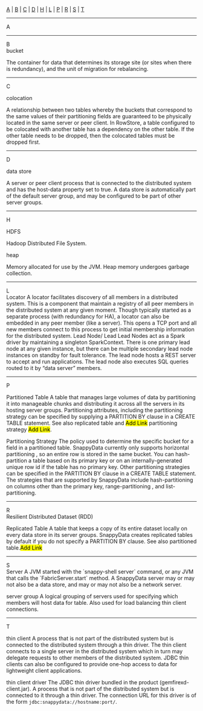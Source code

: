 [A](#a)  |  [B](#b)  |  [C](#c)  |  [D](#d)  | <!-- [E](#e)  |  [F](#f)  |  [G](#g)  | --> [H](#h)  | <!-- [I](#i)  |  [J](#j)  |  [K](#k)  |-->[L](#l)  |<!--  [M](#m)  |  [N](#n)  |  [O](#o)  | --> [P](#p)  | <!-- [Q](#q)  |-->  [R](#r)  |  [S](#s)  |  [T](#t)  <!--|  [U](#u)  |  [V](#v)  |  [W](#w)  |  [X](#x)  |  [Y](#y)  |  [Z](#z)-->
<hr>

<a id="a"></a>
<glossary> A</glossary></br>

<hr>
<a id="b"></a> 

<glossary>B</glossary></br>
<glossaryterm>bucket</glossaryterm>

<glossarytext>The container for data that determines its storage site (or sites when there is redundancy), and the unit of migration for rebalancing.
</glossarytext>

<hr>
<a id="c"></a> 
<glossary>C</glossary></br>

<glossaryterm>colocation<glossaryterm>

<glossarytext>
A relationship between two tables whereby the buckets that correspond to the same values of their partitioning fields are guaranteed to be physically located in the same server or peer client. In RowStore, a table configured to be colocated with another table has a dependency on the other table. If the other table needs to be dropped, then the colocated tables must be dropped first.
</glossarytext>


<hr>
<a id="d"></a> 
<glossary>D</glossary></br>

<glossaryterm>data store</glossaryterm>

<glossarytext>
A server or peer client process that is connected to the distributed system and has the host-data property set to true. A data store is automatically part of the default server group, and may be configured to be part of other server groups.
</glossarytext>

<!--
<hr>
<a id="e"></a> 
<glossary>E</glossary></br>

<hr>
<a id="f"></a> 
<glossary>F</glossary></br>

<hr>
<a id="g"></a> 
<glossary>G</glossary></br>
-->

<hr>
<a id="h"></a> 
<glossary>H</glossary></br>

<glossaryterm>HDFS</glossaryterm>

<glossarytext>
Hadoop Distributed File System. 
</glossarytext>

<glossaryterm>heap</glossaryterm>

<glossarytext>
Memory allocated for use by the JVM. Heap memory undergoes garbage collection.
</glossarytext>

<!--
<hr>
<a id="i"></a> 
<glossary>I</glossary></br>

<hr>
<a id="j"></a> 
<glossary>J</glossary></br>

<hr>
<a id="k"></a> 
<glossary>K</glossary></br>
-->

<hr>
<a id="l"></a> 
<glossary>L</glossary></br>

<glossaryterm>
Locator
</glossaryterm>

<glossarytext>
A locator facilitates discovery of all members in a distributed system. This is a component that maintain a registry of all peer members in the distributed system at any given moment. Though typically started as a separate process (with redundancy for HA), a locator can also be embedded in any peer member (like a server). This opens a TCP port and all new members connect to this process to get initial membership information for the distributed system.
</glossarytext>

<glossaryterm>
Lead Node/ Lead
</glossaryterm>

<glossarytext>
Lead Nodes act as a Spark driver by maintaining a singleton SparkContext. There is one primary lead node at any given instance, but there can be multiple secondary lead node instances on standby for fault tolerance. The lead node hosts a REST server to accept and run applications. The lead node also executes SQL queries routed to it by “data server” members.
</glossarytext>

<!--
<hr>
<a id="m"></a> 
<glossary>M</glossary></br>

<hr>
<a id="n"></a> 
<glossary>N</glossary></br>

<hr>
<a id="o"></a> 
<glossary>O</glossary></br>
-->

<hr>
<a id="p"></a> 
<glossary>P</glossary></br>

<glossaryterm>Partitioned Table</glossaryterm>
<glossarytext>A table that manages large volumes of data by partitioning it into manageable chunks and distributing it across all the servers in its hosting server groups. Partitioning attributes, including the partitioning strategy can be specified by supplying a PARTITION BY clause in a CREATE TABLE statement. See also replicated table and <mark>Add Link</mark> partitioning strategy <mark>Add Link</mark>.</glossarytext>

<glossaryterm>Partitioning Strategy</glossaryterm>
<glossarytext>The policy used to determine the specific bucket for a field in a partitioned table. SnappyData currently only supports horizontal partitioning , so an entire row is stored in the same bucket. You can hash-partition a table based on its primary key or on an internally-generated unique row id if the table has no primary key. Other partitioning strategies can be specified in the PARTITION BY clause in a CREATE TABLE statement. The strategies that are supported by SnappyData include hash-partitioning on columns other than the primary key, range-partitioning , and list-partitioning.</glossarytext>

<!--
<hr>
<a id="q"></a> 
<glossary>Q</glossary></br>
-->


<hr>
<a id="r"></a> 
<glossary>R</glossary></br>
<glossaryterm>Resilient Distributed Dataset (RDD)</glossaryterm>
<glossarytext> </glossarytext>

<glossaryterm>Replicated Table</glossaryterm>
<glossarytext>A table that keeps a copy of its entire dataset locally on every data store in its server groups. SnappyData creates replicated tables by default if you do not specify a PARTITION BY clause. See also partitioned table.<mark>Add Link</mark></glossarytext>

<hr>
<a id="s"></a> 
<glossary>S</glossary></br>

<glossaryterm>
Server
</glossaryterm>

<glossarytext>
A JVM started with the `snappy-shell server` command, or any JVM that calls the `FabricServer.start` method. A SnappyData server may or may not also be a data store, and may or may not also be a network server.
</glossarytext>

<glossaryterm>server group
</glossaryterm>
<glossarytext>A logical grouping of servers used for specifying which members will host data for table. Also used for load balancing thin client connections.</glossarytext>

<hr>
<a id="t"></a> 
<glossary>T</glossary></br>

<glossaryterm>thin client
</glossaryterm>
<glossarytext>
A process that is not part of the distributed system but is connected to the distributed system through a thin driver. The thin client connects to a single server in the distributed system which in turn may delegate requests to other members of the distributed system. JDBC thin clients can also be configured to provide one-hop access to data for lightweight client applications.
</glossarytext>

<glossaryterm>thin client driver
</glossaryterm>
<glossarytext>The JDBC thin driver bundled in the product (gemfirexd-client.jar). A process that is not part of the distributed system but is connected to it through a thin driver. The connection URL for this driver is of the form `jdbc:snappydata://hostname:port/`.
</glossarytext>

<!--
<hr>
<a id="u"></a> 
<glossary>U</glossary></br>

<hr>
<a id="v"></a> 
<glossary>V</glossary></br>

<hr>
<a id="w"></a> 
<glossary>W</glossary></br>

<hr>
<a id="x"></a> 
<glossary>X</glossary></br>

<hr>
<a id="y"></a> 
<glossary>Y</glossary></br>

<hr>
<a id="z"></a> 
<glossary>Z</glossary></br>

</br>
-->